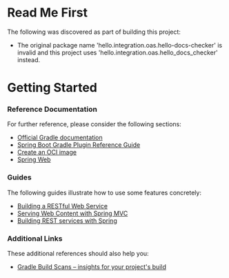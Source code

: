 # Read Me First
The following was discovered as part of building this project:

* The original package name 'hello.integration.oas.hello-docs-checker' is invalid and this project uses 'hello.integration.oas.hello_docs_checker' instead.

# Getting Started

### Reference Documentation
For further reference, please consider the following sections:

* [Official Gradle documentation](https://docs.gradle.org)
* [Spring Boot Gradle Plugin Reference Guide](https://docs.spring.io/spring-boot/3.4.3/gradle-plugin)
* [Create an OCI image](https://docs.spring.io/spring-boot/3.4.3/gradle-plugin/packaging-oci-image.html)
* [Spring Web](https://docs.spring.io/spring-boot/3.4.3/reference/web/servlet.html)

### Guides
The following guides illustrate how to use some features concretely:

* [Building a RESTful Web Service](https://spring.io/guides/gs/rest-service/)
* [Serving Web Content with Spring MVC](https://spring.io/guides/gs/serving-web-content/)
* [Building REST services with Spring](https://spring.io/guides/tutorials/rest/)

### Additional Links
These additional references should also help you:

* [Gradle Build Scans – insights for your project's build](https://scans.gradle.com#gradle)

